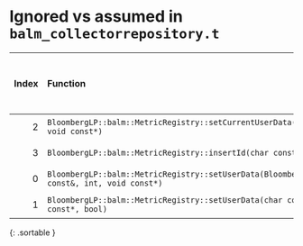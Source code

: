 # Ignored vs assumed in `balm_collectorrepository.t`

<script src="../sorttable.js"></script>
|   Index | Function                                                                                               |   Difference in number of lines |   Function size difference in bytes | Disassembly                                                             | Number of lines in assumed build   | Number of bytes in assumed build   | Number of lines in ignored build   | Number of bytes in ignored build   |
|--------:|:-------------------------------------------------------------------------------------------------------|--------------------------------:|------------------------------------:|:------------------------------------------------------------------------|:-----------------------------------|:-----------------------------------|:-----------------------------------|:-----------------------------------|
|       2 | `BloombergLP::balm::MetricRegistry::setCurrentUserData(char const*, int, void const*)`                 |                              -2 |                                   0 | [Assumed](2.assume.s.txt), [Ignored](2.none.s.txt), [Diff](2.diff.html) | 304                                | 4,307,472                          | 304                                | 4,307,488                          |
|       3 | `BloombergLP::balm::MetricRegistry::insertId(char const*, char const*)`                                |                              -3 |                                 -16 | [Assumed](3.assume.s.txt), [Ignored](3.none.s.txt), [Diff](3.diff.html) | 1,520                              | 4,305,504                          | 1,536                              | 4,305,504                          |
|       0 | `BloombergLP::balm::MetricRegistry::setUserData(BloombergLP::balm::MetricId const&, int, void const*)` |                               1 |                                   0 | [Assumed](0.assume.s.txt), [Ignored](0.none.s.txt), [Diff](0.diff.html) | 144                                | 4,311,776                          | 144                                | 4,311,792                          |
|       1 | `BloombergLP::balm::MetricRegistry::setUserData(char const*, int, void const*, bool)`                  |                               1 |                                   0 | [Assumed](1.assume.s.txt), [Ignored](1.none.s.txt), [Diff](1.diff.html) | 752                                | 4,311,920                          | 752                                | 4,311,936                          |
{: .sortable }

